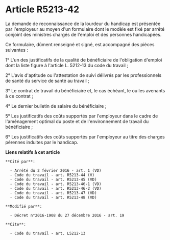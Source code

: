 # Article R5213-42

La demande de reconnaissance de la lourdeur du handicap est présentée par l'employeur au moyen d'un formulaire dont le modèle
est fixé par arrêté conjoint des ministres chargés de l'emploi et des personnes handicapées.

Ce formulaire, dûment renseigné et signé, est accompagné des pièces suivantes :

1° L'un des justificatifs de la qualité de bénéficiaire de l'obligation d'emploi dont la liste figure à l'article L. 5212-13
du code du travail ;

2° L'avis d'aptitude ou l'attestation de suivi délivrés par les professionnels de santé du service de santé au travail ;

3° Le contrat de travail du bénéficiaire et, le cas échéant, le ou les avenants à ce contrat ;

4° Le dernier bulletin de salaire du bénéficiaire ;

5° Les justificatifs des coûts supportés par l'employeur dans le cadre de l'aménagement optimal du poste et de
l'environnement de travail du bénéficiaire ;

6° Les justificatifs des coûts supportés par l'employeur au titre des charges pérennes induites par le handicap.

**Liens relatifs à cet article**

	**Cité par**:

	  - Arrêté du 2 février 2016 - art. 1 (VD)
	  - Code du travail - art. R5213-44 (V)
	  - Code du travail - art. R5213-45 (VD)
	  - Code du travail - art. R5213-46-1 (VD)
	  - Code du travail - art. R5213-46-2 (VD)
	  - Code du travail - art. R5213-47 (VD)
	  - Code du travail - art. R5213-48 (VD)

	**Modifié par**:

	  - Décret n°2016-1908 du 27 décembre 2016 - art. 19

	**Cite**:

	  - Code du travail - art. L5212-13
